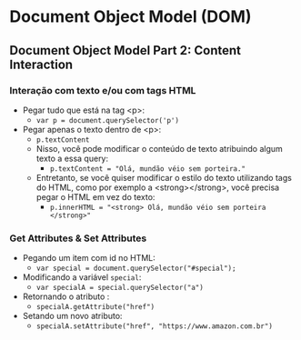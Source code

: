 # Document Object Model (DOM)

## Document Object Model Part 2: Content Interaction

### Interação com texto e/ou com tags HTML

* Pegar tudo que está na tag &lt;p&gt;:
  * `var p = document.querySelector('p')`
* Pegar apenas o texto dentro de &lt;p&gt;:
  *  `p.textContent`
    * Nisso, você pode modificar o conteúdo de texto atribuindo algum texto a essa query:
      *  `p.textContent = "Olá, mundão véio sem porteira." `
  * Entretanto, se você quiser modificar o estilo do texto utilizando tags do HTML, como por exemplo a &lt;strong&gt;&lt;/strong&gt;, você precisa pegar o HTML em vez do texto:
    * `p.innerHTML = "<strong> Olá, mundão véio sem porteira </strong>"`

### Get Attributes & Set Attributes

* Pegando um item com id no HTML:
  * `var special = document.querySelector("#special");`
* Modificando a variável `special`:
  * `var specialA = special.querySelector("a")`
* Retornando o atributo :
  * `specialA.getAttribute("href")`
* Setando um novo atributo:
  * `specialA.setAttribute("href", "https://www.amazon.com.br")`